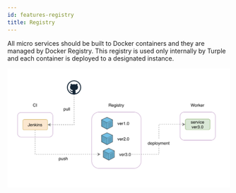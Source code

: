 ```yaml
---
id: features-registry
title: Registry
---
```


All micro services should be built to Docker containers and they are managed by Docker Registry. This registry is used only internally by Turple and each container is deployed to a designated instance. 



<img src="/guide/img/turple13.png" alt="" width="640"/>
